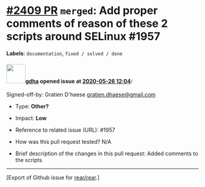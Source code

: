 [\#2409 PR](https://github.com/rear/rear/pull/2409) `merged`: Add proper comments of reason of these 2 scripts around SELinux \#1957
====================================================================================================================================

**Labels**: `documentation`, `fixed / solved / done`

#### <img src="https://avatars.githubusercontent.com/u/888633?u=cdaeb31efcc0048d3619651aa18dd4b76e636b21&v=4" width="50">[gdha](https://github.com/gdha) opened issue at [2020-05-26 12:04](https://github.com/rear/rear/pull/2409):

Signed-off-by: Gratien D'haese <gratien.dhaese@gmail.com>

-   Type: **Other?**

-   Impact: **Low**

-   Reference to related issue (URL): \#1957

-   How was this pull request tested? N/A

-   Brief description of the changes in this pull request: Added
    comments to the scripts

------------------------------------------------------------------------

\[Export of Github issue for
[rear/rear](https://github.com/rear/rear).\]
